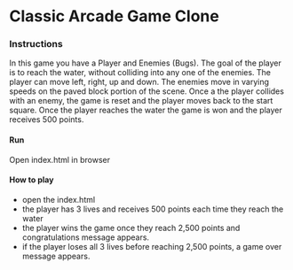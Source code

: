 Classic Arcade Game Clone
===============================

### Instructions
In this game you have a Player and Enemies (Bugs). The goal of the player is to reach the water, without colliding into any one of the enemies. The player can move left, right, up and down. The enemies move in varying speeds on the paved block portion of the scene. Once a the player collides with an enemy, the game is reset and the player moves back to the start square. Once the player reaches the water the game is won and the player receives 500 points.

#### Run
Open index.html in browser

#### How to play
-  open the index.html
-  the player has 3 lives and receives 500 points each time they reach the water
-  the player wins the game once they reach 2,500 points and congratulations message appears.
-  if the player loses all 3 lives before reaching 2,500 points, a game over message appears.
